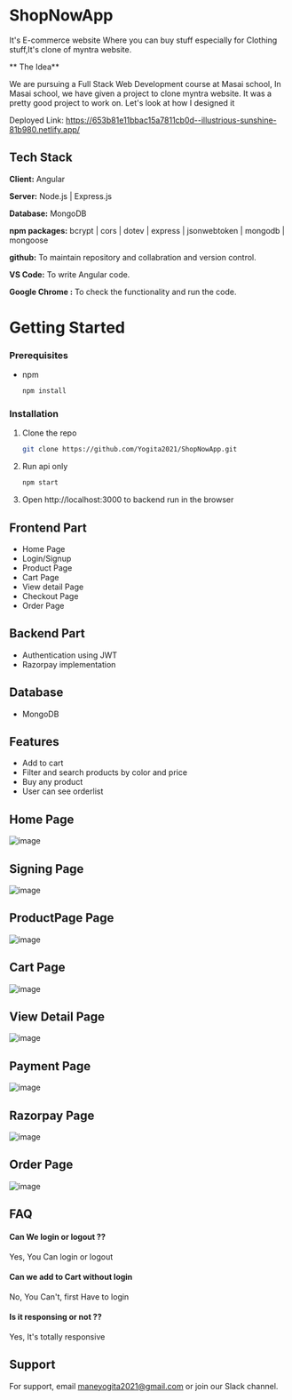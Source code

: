 # ShopNowApp

It's E-commerce website Where you can buy stuff especially for Clothing stuff,It's clone of myntra website.

** The Idea**

We are pursuing a Full Stack Web Development course at Masai school, In Masai school, we have given a project to clone myntra website. It was a pretty good project to work on. Let's look at how I designed it

Deployed Link: https://653b81e11bbac15a7811cb0d--illustrious-sunshine-81b980.netlify.app/

## Tech Stack

**Client:** Angular

**Server:** Node.js | Express.js

**Database:** MongoDB

**npm packages:** bcrypt | cors | dotev | express | jsonwebtoken | mongodb | mongoose

**github:** To maintain repository and collabration and version control.

**VS Code:** To write Angular code.

**Google Chrome :** To check the functionality and run the code.

# Getting Started

### Prerequisites

- npm
  ```sh
  npm install
  ```

### Installation

1. Clone the repo

   ```sh
   git clone https://github.com/Yogita2021/ShopNowApp.git
   ```

2. Run api only

   ```sh
   npm start
   ```

3. Open http://localhost:3000 to backend run in the browser

## Frontend Part

- Home Page
- Login/Signup
- Product Page
- Cart Page
- View detail Page
- Checkout Page
- Order Page

## Backend Part

- Authentication using JWT
- Razorpay implementation

## Database

- MongoDB

## Features

- Add to cart
- Filter and search products by color and price
- Buy any product
- User can see orderlist

## Home Page

![image](./Images/HomePage.png)

## Signing Page

![image](./Images/SignupPage.png)

## ProductPage Page

![image](./Images/ProductPage.png)

## Cart Page

![image](./Images/cartPage.png)

## View Detail Page

![image](./Images/ViewPage.png)

## Payment Page

![image](./Images/paymentPage.png)

## Razorpay Page

![image](./Images/razorPay.png)

## Order Page

![image](./Images/OrderPage.png)

## FAQ

#### Can We login or logout ??

Yes, You Can login or logout

#### Can we add to Cart without login

No, You Can't, first Have to login

#### Is it responsing or not ??

Yes, It's totally responsive

## Support

For support, email maneyogita2021@gmail.com or join our Slack channel.
